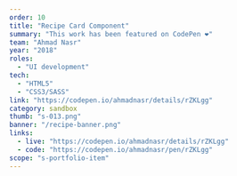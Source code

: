 ```yaml
---
order: 10
title: "Recipe Card Component"
summary: "This work has been featured on CodePen ❤"
team: "Ahmad Nasr"
year: "2018"
roles:
  - "UI development"
tech:
  - "HTML5"
  - "CSS3/SASS"
link: "https://codepen.io/ahmadnasr/details/rZKLgg"
category: sandbox
thumb: "s-013.png"
banner: "/recipe-banner.png"
links:
  - live: "https://codepen.io/ahmadnasr/details/rZKLgg"
  - code: "https://codepen.io/ahmadnasr/pen/rZKLgg"
scope: "s-portfolio-item"
---
```

